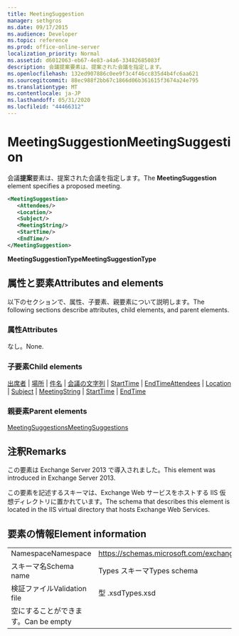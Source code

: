 ```yaml
---
title: MeetingSuggestion
manager: sethgros
ms.date: 09/17/2015
ms.audience: Developer
ms.topic: reference
ms.prod: office-online-server
localization_priority: Normal
ms.assetid: d6012063-eb67-4e83-a4a6-33482685083f
description: 会議提案要素は、提案された会議を指定します。
ms.openlocfilehash: 132ed907886c0ee9f3c4f46cc835d4b4fc6aa621
ms.sourcegitcommit: 88ec988f2bb67c1866d06b361615f3674a24e795
ms.translationtype: MT
ms.contentlocale: ja-JP
ms.lasthandoff: 05/31/2020
ms.locfileid: "44466312"
---
```

# <a name="meetingsuggestion"></a><span data-ttu-id="10f89-103">MeetingSuggestion</span><span class="sxs-lookup"><span data-stu-id="10f89-103">MeetingSuggestion</span></span>

<span data-ttu-id="10f89-104">会議**提案**要素は、提案された会議を指定します。</span><span class="sxs-lookup"><span data-stu-id="10f89-104">The **MeetingSuggestion** element specifies a proposed meeting.</span></span> 
  
```XML
<MeetingSuggestion>
   <Attendees/>
   <Location/>
   <Subject/>
   <MeetingString/>
   <StartTime/>
   <EndTime/>
</MeetingSuggestion>
```

 <span data-ttu-id="10f89-105">**MeetingSuggestionType**</span><span class="sxs-lookup"><span data-stu-id="10f89-105">**MeetingSuggestionType**</span></span>
## <a name="attributes-and-elements"></a><span data-ttu-id="10f89-106">属性と要素</span><span class="sxs-lookup"><span data-stu-id="10f89-106">Attributes and elements</span></span>

<span data-ttu-id="10f89-107">以下のセクションで、属性、子要素、親要素について説明します。</span><span class="sxs-lookup"><span data-stu-id="10f89-107">The following sections describe attributes, child elements, and parent elements.</span></span>
  
### <a name="attributes"></a><span data-ttu-id="10f89-108">属性</span><span class="sxs-lookup"><span data-stu-id="10f89-108">Attributes</span></span>

<span data-ttu-id="10f89-109">なし。</span><span class="sxs-lookup"><span data-stu-id="10f89-109">None.</span></span>
  
### <a name="child-elements"></a><span data-ttu-id="10f89-110">子要素</span><span class="sxs-lookup"><span data-stu-id="10f89-110">Child elements</span></span>

<span data-ttu-id="10f89-111">[出席者](attendees.md)  | [場所](location.md)  | [件名](subject.md)  | [会議の文字列](meetingstring.md)  | [StartTime](starttime.md)  | [EndTime](endtime.md)</span><span class="sxs-lookup"><span data-stu-id="10f89-111">[Attendees](attendees.md) | [Location](location.md) | [Subject](subject.md) | [MeetingString](meetingstring.md) | [StartTime](starttime.md) | [EndTime](endtime.md)</span></span>
  
### <a name="parent-elements"></a><span data-ttu-id="10f89-112">親要素</span><span class="sxs-lookup"><span data-stu-id="10f89-112">Parent elements</span></span>

[<span data-ttu-id="10f89-113">MeetingSuggestions</span><span class="sxs-lookup"><span data-stu-id="10f89-113">MeetingSuggestions</span></span>](meetingsuggestions.md)
  
## <a name="remarks"></a><span data-ttu-id="10f89-114">注釈</span><span class="sxs-lookup"><span data-stu-id="10f89-114">Remarks</span></span>

<span data-ttu-id="10f89-115">この要素は Exchange Server 2013 で導入されました。</span><span class="sxs-lookup"><span data-stu-id="10f89-115">This element was introduced in Exchange Server 2013.</span></span>
  
<span data-ttu-id="10f89-116">この要素を記述するスキーマは、Exchange Web サービスをホストする IIS 仮想ディレクトリに置かれています。</span><span class="sxs-lookup"><span data-stu-id="10f89-116">The schema that describes this element is located in the IIS virtual directory that hosts Exchange Web Services.</span></span>
  
## <a name="element-information"></a><span data-ttu-id="10f89-117">要素の情報</span><span class="sxs-lookup"><span data-stu-id="10f89-117">Element information</span></span>

|||
|:-----|:-----|
|<span data-ttu-id="10f89-118">Namespace</span><span class="sxs-lookup"><span data-stu-id="10f89-118">Namespace</span></span>  <br/> |https://schemas.microsoft.com/exchange/services/2006/types  <br/> |
|<span data-ttu-id="10f89-119">スキーマ名</span><span class="sxs-lookup"><span data-stu-id="10f89-119">Schema name</span></span>  <br/> |<span data-ttu-id="10f89-120">Types スキーマ</span><span class="sxs-lookup"><span data-stu-id="10f89-120">Types schema</span></span>  <br/> |
|<span data-ttu-id="10f89-121">検証ファイル</span><span class="sxs-lookup"><span data-stu-id="10f89-121">Validation file</span></span>  <br/> |<span data-ttu-id="10f89-122">型 .xsd</span><span class="sxs-lookup"><span data-stu-id="10f89-122">Types.xsd</span></span>  <br/> |
|<span data-ttu-id="10f89-123">空にすることができます。</span><span class="sxs-lookup"><span data-stu-id="10f89-123">Can be empty</span></span>  <br/> ||
   

